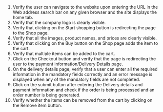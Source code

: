 1.	Verify the user can navigate to the website upon entering the URL in the Web address search bar on any given browser and the site displays the home tab.
2.	Verify that the company logo is clearly visible.
3.	Verify that clicking on the Start shopping button is redirecting the page to the Shop page.
4.	Verify that all the images, product names, and prices are clearly visible.
5.	Verify that clicking on the Buy button on the Shop page adds the item to the cart.
6.	Verify that multiple items can be added to the cart.
7.	Click on the Checkout button and verify that the page is redirecting the user to the payment information/Delivery Details page.
8.	On the delivery details page, verify that a user can enter all the required information in the mandatory fields correctly and an error message is displayed when any of the mandatory fields are not completed.
9.	Click on the submit button after entering the Delivery details and payment information and check if the order is being processed and an order number is being generated.
10.	Verify whether the items can be removed from the cart by clicking on the Remove item button.

